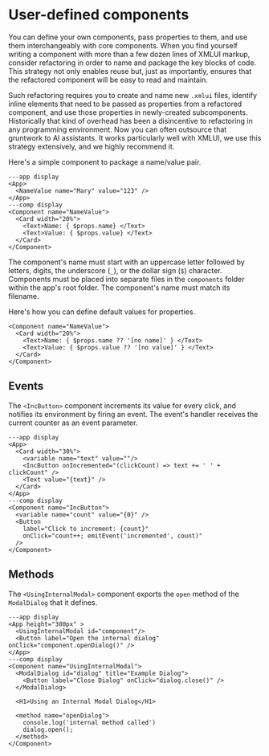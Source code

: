# User-defined components

You can define your own components, pass properties to them, and use them interchangeably with core components. When you find yourself writing a component with more than a few dozen lines of XMLUI markup, consider refactoring in order to name and package the key blocks of code. This strategy not only enables reuse but, just as importantly, ensures that the refactored component will be easy to read and maintain.

Such refactoring requires you to create and name new `.xmlui` files, identify inline elements that need to be passed as properties from a refactored component, and use those properties in newly-created subcomponents. Historically that kind of overhead has been a disincentive to refactoring in any programming environment. Now you can often outsource that gruntwork to AI assistants. It works particularly well with XMLUI, we use this strategy extensively, and we highly recommend it.

Here's a simple component to package a name/value pair.

```xmlui-pg display noHeader
---app display
<App>
  <NameValue name="Mary" value="123" />
</App>
---comp display
<Component name="NameValue">
  <Card width="20%">
    <Text>Name: { $props.name} </Text>
    <Text>Value: { $props.value} </Text>
  </Card>
</Component>
```

The component's name must start with an uppercase letter followed by letters, digits, the underscore (`_`), or the dollar sign (`$`) character. Components must be placed into separate files in the `components` folder within the app's root folder. The component's name must match its filename.

Here's how you can define default values for properties.

```xmlui
<Component name="NameValue">
  <Card width="20%">
    <Text>Name: { $props.name ?? '[no name]' } </Text>
    <Text>Value: { $props.value ?? '[no value]' } </Text>
  </Card>
</Component>
```

## Events

The `<IncButton>` component increments its value for every click, and notifies its environment by firing an event. The event's handler receives the current counter as an event parameter.

```xmlui-pg noHeader
---app display
<App>
  <Card width="30%">
    <variable name="text" value=""/>
    <IncButton onIncremented="(clickCount) => text += ' ' + clickCount" />
    <Text value="{text}" />
  </Card>
</App>
---comp display
<Component name="IncButton">
  <variable name="count" value="{0}" />
  <Button
    label="Click to increment: {count}"
    onClick="count++; emitEvent('incremented', count)"
  />
</Component>
```

## Methods

The `<UsingInternalModal>` component exports the `open` method of the `ModalDialog` that it defines.

```xmlui-pg noHeader
---app display
<App height="300px" >
  <UsingInternalModal id="component"/>
  <Button label="Open the internal dialog" onClick="component.openDialog()" />
</App>
---comp display
<Component name="UsingInternalModal">
  <ModalDialog id="dialog" title="Example Dialog">
    <Button label="Close Dialog" onClick="dialog.close()" />
  </ModalDialog>

  <H1>Using an Internal Modal Dialog</H1>

  <method name="openDialog">
    console.log('internal method called')
    dialog.open();
  </method>
</Component>
```
